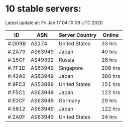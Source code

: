 # 10 stable servers:

Latest update at: Fri Jan 17 04:10:09 UTC 2020

| ID | ASN | Server Country | Online |
| -- | --- | -------------- | ------ |
| #.D09B | AS174 | United States | 33 hrs |
| #.2A79 | AS63949 | Japan | 40 hrs |
| #.15CF | AS49392 | Russia | 28 hrs |
| #.7F1D | AS63949 | Singapore | 208 hrs |
| #.42A0 | AS63949 | Japan | 380 hrs |
| #.9FC3 | AS53889 | United States | 151 hrs |
| #.F5C1 | AS63949 | Japan | 122 hrs |
| #.E0CF | AS63949 | Germany | 29 hrs |
| #.5812 | AS63949 | Japan | 122 hrs |
| #.2A0F | AS63949 | United States | 24 hrs |


